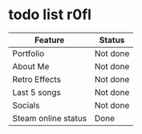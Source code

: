 # todo list r0fl

| Feature | Status |
|---------|---------|
| Portfolio | Not done |
| About Me | Not done |
| Retro Effects | Not done |
| Last 5 songs | Not done |
| Socials | Not done |
| Steam online status | Done |
